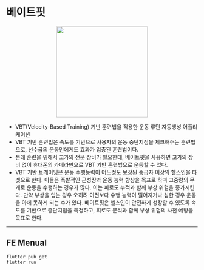 # 베이트핏
<p align="center">
  <img src="https://github.com/dev-joeysos/vveight_fit/assets/77220829/d4a3e4a6-4063-43bf-8159-a9b2c2be5a7f" height = 240>
</p>

- VBT(Velocity-Based Training) 기반 훈련법을 적용한 운동 루틴 자동생성 어플리케이션
- VBT 기반 훈련법은 속도를 기반으로 사용자의 운동 중단지점을 체크해주는 훈련법으로, 선수급의 운동인에게도 효과가 입증된 훈련법이다.
- 본래 훈련을 위해서 고가의 전문 장비가 필요한데, 베이트핏을 사용하면 고가의 장비 없이 휴대폰의 카메라만으로 VBT 기반 훈련법으로 운동할 수 있다.
- VBT 기반 트레이닝은 운동 수행능력이 어느정도 보장된 중급자 이상의 헬스인을 타겟으로 한다. 이들은 폭발적인 근성장과 운동 능력 향상을 목표로 하며 고중량의 무게로 운동을 수행하는 경우가 많다. 이는 피로도 누적과 함께 부상 위험을 증가시킨다. 만약 부상을 입는 경우 오히려 이전보다 수행 능력이 떨어지거나 심한 경우 운동을 아에 못하게 되는 수가 있다. 베이트핏은 헬스인이 안전하게 성장할 수 있도록 속도를 기반으로 중단지점을 측정하고, 피로도 분석과 함께 부상 위험의 사전 예방을 목표로 한다.

---
## FE Menual
```
flutter pub get
flutter run
```
